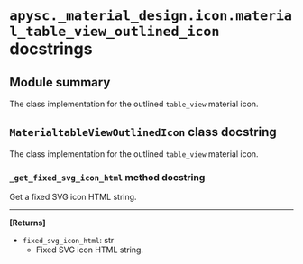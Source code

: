 # `apysc._material_design.icon.material_table_view_outlined_icon` docstrings

## Module summary

The class implementation for the outlined `table_view` material icon.

## `MaterialtableViewOutlinedIcon` class docstring

The class implementation for the outlined `table_view` material icon.

### `_get_fixed_svg_icon_html` method docstring

Get a fixed SVG icon HTML string.<hr>

**[Returns]**

- `fixed_svg_icon_html`: str
  - Fixed SVG icon HTML string.